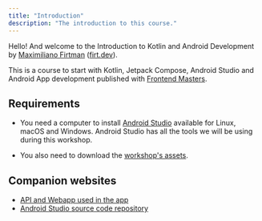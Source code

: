```yaml
---
title: "Introduction"
description: "The introduction to this course."
---
```


Hello! And welcome to the Introduction to Kotlin and Android Development by [Maximiliano Firtman][twitter] ([firt.dev](https://firt.dev)).

This is a course to start with Kotlin, Jetpack Compose, Android Studio and Android App development published with [Frontend Masters][fem].

## Requirements

* You need a computer to install [Android Studio](https://developer.android.com/studio) available for Linux, macOS and Windows. Android Studio has all the tools we will be using during this workshop.

* You also need to download the [workshop's assets](/intro-kotlin/assets.zip).

## Companion websites

* [API and Webapp used in the app](https://firtman.github.io/coffeemasters/)
* [Android Studio source code repository](https://github.com/firtman/coffeemasters-android)

[twitter]: https://twitter.com/firt
[fem]: https://www.frontendmasters.com
